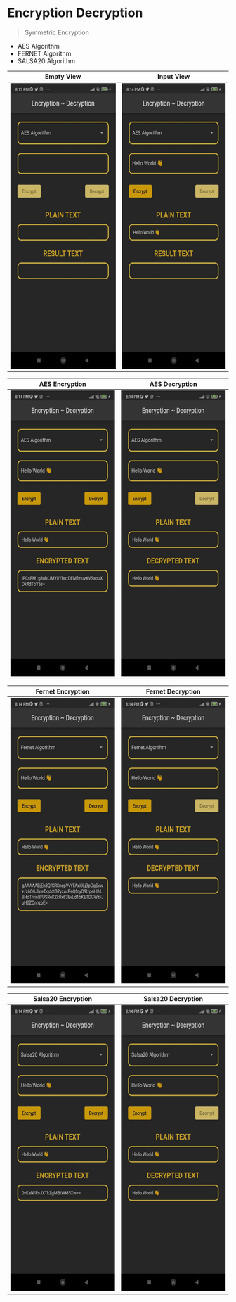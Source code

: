 # Encryption Decryption

> Symmetric Encryption
- AES Algorithm
- FERNET Algorithm
- SALSA20 Algorithm

| Empty View | Input View |
|----------------|:----------------:|
| <img src = "assets/readme/img.png" width="350" height="650" /> | <img src = "assets/readme/img_1.png" width="350" height="650" /> |

| AES Encryption | AES Decryption |
|----------------|:----------------:|
| <img src = "assets/readme/img_2.png" width="350" height="650" /> | <img src = "assets/readme/img_3.png" width="350" height="650" /> |

| Fernet Encryption | Fernet Decryption |
|----------------|:----------------:|
| <img src = "assets/readme/img_4.png" width="350" height="650" /> | <img src = "assets/readme/img_5.png" width="350" height="650" /> |

| Salsa20 Encryption | Salsa20 Decryption |
|----------------|:----------------:|
| <img src = "assets/readme/img_6.png" width="350" height="650" /> | <img src = "assets/readme/img_7.png" width="350" height="650" /> |

